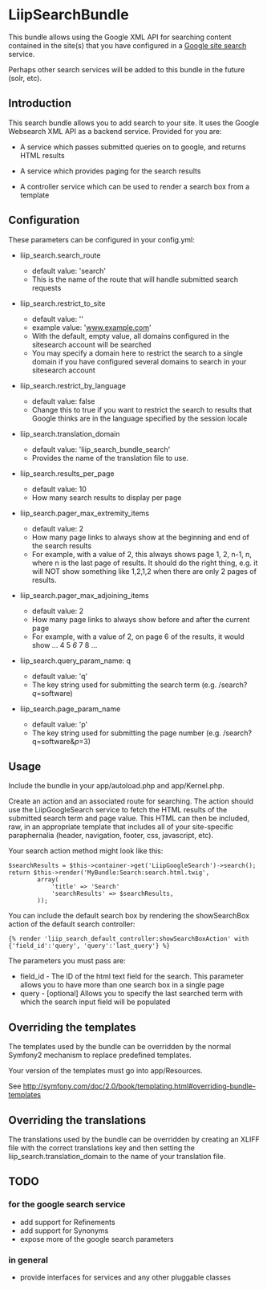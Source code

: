 LiipSearchBundle
================

This bundle allows using the Google XML API for searching content contained
in the site(s) that you have configured in a [Google site search](http://www.google.com/sitesearch/) service.

Perhaps other search services will be added to this bundle in the future (solr, etc).

Introduction
------------
This search bundle allows you to add search to your site.  It uses the Google Websearch
XML API as a backend service.
Provided for you are:

* A service which passes submitted queries on to google, and returns HTML results

* A service which provides paging for the search results

* A controller service which can be used to render a search box from a template


Configuration
-------------
These parameters can be configured in your config.yml:

* liip_search.search_route
  * default value: 'search'
  * This is the name of the route that will handle submitted search requests

* liip_search.restrict_to_site
  * default value: ''
  * example value: 'www.example.com'
  * With the default, empty value, all domains configured in the sitesearch account will be searched
  * You may specify a domain here to restrict the search to a single domain if you have configured several domains to search in your sitesearch account

* liip_search.restrict_by_language
  * default value: false
  * Change this to true if you want to restrict the search to results that Google thinks are in the language specified by the session locale

* liip_search.translation_domain
  * default value: 'liip_search_bundle_search'
  * Provides the name of the translation file to use.

* liip_search.results_per_page
  * default value: 10
  * How many search results to display per page

* liip_search.pager_max_extremity_items
  * default value: 2
  * How many page links to always show at the beginning and end of the search results
  * For example, with a value of 2, this always shows page 1, 2, n-1, n, where n is the last page of results.  It should do the right thing, e.g. it will NOT show something like 1,2,1,2 when there are only 2 pages of results.

* liip_search.pager_max_adjoining_items
  * default value: 2
  * How many page links to always show before and after the current page
  * For example, with a value of 2, on page 6 of the results, it would show <extremity pages> ... 4 5 *6* 7 8 ... <extremity pages>

* liip_search.query_param_name: q
  * default value: 'q'
  * The key string used for submitting the search term (e.g. /search?*q*=software)

* liip_search.page_param_name
  * default value: 'p'
  * The key string used for submitting the page number (e.g. /search?q=software&*p*=3)

Usage
-----
Include the bundle in your app/autoload.php and app/Kernel.php.

Create an action and an associated route for searching.
The action should use the LiipGoogleSearch service to fetch the HTML results
of the submitted search term and page value.  This HTML can then be included,
raw, in an appropriate template that includes all of your site-specific paraphernalia
(header, navigation, footer, css, javascript, etc).

Your search action method might look like this:

    $searchResults = $this->container->get('LiipGoogleSearch')->search();
    return $this->render('MyBundle:Search:search.html.twig',
            array(
                'title' => 'Search'
                'searchResults' => $searchResults,
            ));

You can include the default search box by rendering the showSearchBox action of the default search controller:

    {% render 'liip_search_default_controller:showSearchBoxAction' with {'field_id':'query', 'query':'last_query'} %}

The parameters you must pass are:

* field_id - The ID of the html text field for the search. This parameter allows you to have more than one search box in a single page
* query - [optional] Allows you to specify the last searched term with which the search input field will be populated

Overriding the templates
------------------------

The templates used by the bundle can be overridden by the normal Symfony2 mechanism to replace predefined
templates.

Your version of the templates must go into app/Resources.

See http://symfony.com/doc/2.0/book/templating.html#overriding-bundle-templates

Overriding the translations
---------------------------

The translations used by the bundle can be overridden by creating an XLIFF file with the correct translations
key and then setting the liip_search.translation_domain to the name of your translation file.


TODO
----
### for the google search service
* add support for Refinements
* add support for Synonyms
* expose more of the google search parameters

### in general
* provide interfaces for services and any other pluggable classes
